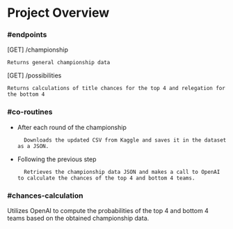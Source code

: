 # Project Overview

### #endpoints
[GET] /championship 
    
    Returns general championship data

[GET] /possibilities

    Returns calculations of title chances for the top 4 and relegation for the bottom 4

### #co-routines
- After each round of the championship
    
        Downloads the updated CSV from Kaggle and saves it in the dataset as a JSON.

- Following the previous step

        Retrieves the championship data JSON and makes a call to OpenAI to calculate the chances of the top 4 and bottom 4 teams.


### #chances-calculation
Utilizes OpenAI to compute the probabilities of the top 4 and bottom 4 teams based on the obtained championship data.